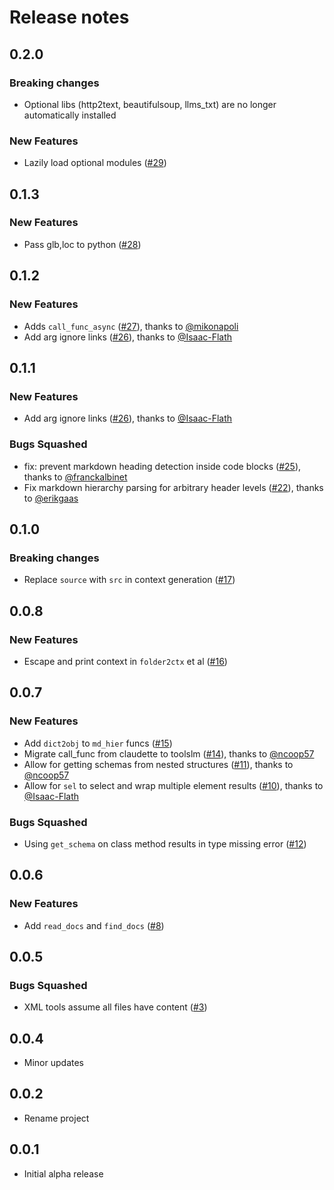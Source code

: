 # Release notes

<!-- do not remove -->

## 0.2.0

### Breaking changes

- Optional libs (http2text, beautifulsoup, llms_txt) are no longer automatically installed

### New Features

- Lazily load optional modules ([#29](https://github.com/AnswerDotAI/toolslm/issues/29))


## 0.1.3

### New Features

- Pass glb,loc to python ([#28](https://github.com/AnswerDotAI/toolslm/issues/28))

## 0.1.2

### New Features

- Adds `call_func_async` ([#27](https://github.com/AnswerDotAI/toolslm/pull/27)), thanks to [@mikonapoli](https://github.com/mikonapoli)
- Add arg ignore links ([#26](https://github.com/AnswerDotAI/toolslm/pull/26)), thanks to [@Isaac-Flath](https://github.com/Isaac-Flath)


## 0.1.1

### New Features

- Add arg ignore links ([#26](https://github.com/AnswerDotAI/toolslm/pull/26)), thanks to [@Isaac-Flath](https://github.com/Isaac-Flath)

### Bugs Squashed

- fix: prevent markdown heading detection inside code blocks ([#25](https://github.com/AnswerDotAI/toolslm/pull/25)), thanks to [@franckalbinet](https://github.com/franckalbinet)
- Fix markdown hierarchy parsing for arbitrary header levels ([#22](https://github.com/AnswerDotAI/toolslm/pull/22)), thanks to [@erikgaas](https://github.com/erikgaas)


## 0.1.0

### Breaking changes

- Replace `source` with `src` in context generation ([#17](https://github.com/AnswerDotAI/toolslm/issues/17))


## 0.0.8

### New Features

- Escape and print context in `folder2ctx` et al ([#16](https://github.com/AnswerDotAI/toolslm/issues/16))


## 0.0.7

### New Features

- Add `dict2obj` to `md_hier` funcs ([#15](https://github.com/AnswerDotAI/toolslm/issues/15))
- Migrate call_func from claudette to toolslm ([#14](https://github.com/AnswerDotAI/toolslm/pull/14)), thanks to [@ncoop57](https://github.com/ncoop57)
- Allow for getting schemas from nested structures ([#11](https://github.com/AnswerDotAI/toolslm/pull/11)), thanks to [@ncoop57](https://github.com/ncoop57)
- Allow for `sel` to select and wrap multiple element results ([#10](https://github.com/AnswerDotAI/toolslm/pull/10)), thanks to [@Isaac-Flath](https://github.com/Isaac-Flath)

### Bugs Squashed

- Using `get_schema` on class method results in type missing error ([#12](https://github.com/AnswerDotAI/toolslm/issues/12))


## 0.0.6

### New Features

- Add `read_docs` and `find_docs` ([#8](https://github.com/AnswerDotAI/toolslm/issues/8))


## 0.0.5

### Bugs Squashed

- XML tools assume all files have content ([#3](https://github.com/AnswerDotAI/toolslm/issues/3))


## 0.0.4

- Minor updates

## 0.0.2

- Rename project


## 0.0.1

- Initial alpha release

